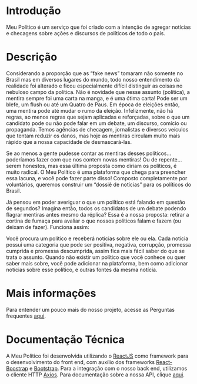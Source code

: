 # Introdução

Meu Político é um serviço que foi criado com a intenção de agregar notícias e checagens sobre 
ações e discursos de políticos de todo o país.

# Descrição

Considerando a proporção que as “fake news” tomaram não somente no Brasil mas em diversos lugares 
do mundo, todo nosso entendimento da realidade foi alterado e ficou especialmente difícil distinguir 
as coisas no nebuloso campo da política. Não é novidade que nesse assunto (política), a mentira sempre 
foi uma carta na manga, e é uma ótima carta! Pode ser um blefe, um flush ou até um Quatro de Paus. Em 
época de eleições então, uma mentira pode até mudar o rumo da eleição. Infelizmente, não há regras, ao 
menos regras que sejam aplicadas e reforçadas, sobre o que um candidato pode ou não pode falar em um 
debate, um discurso, comício ou propaganda. Temos agências de checagem, jornalistas e diversos veículos 
que tentam reduzir os danos, mas hoje as mentiras circulam muito mais rápido que a nossa capacidade de 
desmascará-las.

Se ao menos a gente pudesse contar as mentiras desses políticos... poderíamos 
fazer com que  nos contem novas mentiras! Ou de repente… serem honestos, mas essa última proposta 
como diriam os políticos, é muito radical. O Meu Político é uma plataforma que chega para preencher 
essa lacuna, e você pode fazer parte disso! Composto completamente por voluntários, queremos 
construir um “dossiê de notícias” para os políticos do Brasil.

Já pensou em poder averiguar o que um político está falando em questão de segundos? Imagina então, todos 
os candidatos de um debate podendo flagrar mentiras antes mesmo da réplica? Essa é a nossa proposta: 
retirar a cortina de fumaça para avaliar o que nossos políticos falam e fazem (ou deixam de fazer). 
Funciona assim:

Você procura um político e receberá notícias sobre ele ou ela. Cada notícia possui uma categoria que pode 
ser positiva, negativa, corrupção, promessa cumprida e promessa descumprida, assim fica mais fácil saber 
do que se trata o assunto. Quando não existir um político que você conhece ou quer saber mais sobre, você 
pode adicionar na plataforma, bem como adicionar notícias sobre esse político, e outras fontes da mesma notícia.

# Mais informações

Para entender um pouco mais do nosso projeto, acesse as Perguntas frequentes [aqui](faq.md).

# Documentação Técnica

A Meu Político foi desenvolvida utilizando o [ReactJS](https://reactjs.org) como framework para o desenvolvimento
do front end, com auxílio dos frameworks [React-Boostrap](https://react-bootstrap.github.io) e [Bootstrap](https://getbootstrap.com).
Para a integração com o nosso back end, utilizamos o cliente HTTP [Axios](https://github.com/axios/axios). Para documentação sobre
a nossa API, clique [aqui](https://github.com/unimatrix2/meu-politico-back/blob/main/README.md).